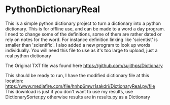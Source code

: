 # PythonDictionaryReal
This is a simple python dictionary project to turn a dictionary into a python dictionary. This is for offline use, and can be made to a word a day program. I need to change some of the definitions, some of them are rather dated or rely on notes for the word. For instance definition linking like 'scientist' is smaller than 'scientific'. I also added a new program to look up words individually.
You will need this file to use as it's too large to upload, just a real python dictionary

The Original TXT file was found here https://github.com/sujithps/Dictionary

This should be ready to run, I have the modified dictionary file at this location: https://www.mediafire.com/file/hnhp6mwr1sakdri/DictionaryReal.py/file
This download is just if you don't want to use my results, use DictionarySorter.py otherwise results are in results.py as a Dictionary
